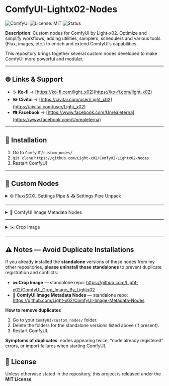 # ComfyUI-Lightx02-Nodes

![ComfyUI](https://img.shields.io/badge/ComfyUI-custom%20nodes-5a67d8)
![License: MIT](https://img.shields.io/badge/License-MIT-green)
![Status](https://img.shields.io/badge/status-active-brightgreen)

**Description**: Custom nodes for ComfyUI by Light-x02. Optimize and simplify workflows, adding utilities, samplers, schedulers and various tools (Flux, images, etc.) to enrich and extend ComfyUI’s capabilities.

This repository brings together several custom nodes developed to make ComfyUI more powerful and modular.

---

## 🌐 Links & Support
- ☕ **Ko-fi** → [https://ko-fi.com/light_x02](https://ko-fi.com/light_x02)  
- 🖼️ **Civitai** → [https://civitai.com/user/Light_x02](https://civitai.com/user/Light_x02)  
- 📷 **Facebook** → [https://www.facebook.com/Unrealeterna](https://www.facebook.com/Unrealeterna)

---

## 🧩 Installation
1. Go to `ComfyUI/custom_nodes/`
2. `git clone` `https://github.com/Light-x02/ComfyUI-Lightx02-Nodes`
3. Restart ComfyUI

---

## 🧩 Custom Nodes

<details>
<summary>⚙️ Flux/SDXL Settings Pipe & 📤 Settings Pipe Unpack</summary>

### ComfyUI — ⚙️ Flux/SDXL Settings Pipe & 📤 Settings Pipe Unpack

> These two nodes are designed to simplify **Flux** and **SDXL** workflows: a single node to configure resolution and sampling parameters, and a second node to unpack fields from the **pipe**.

---

### ⚙️ Flux/SDXL Settings Pipe

#### Description
Central node that **prepares settings** for **Flux** *or* **SDXL**. It offers two lists of model-specific resolutions (Flux vs SDXL) and a **switch** (`mode_resolution`) to toggle between them. It computes and outputs a **pipe** (structured object) containing everything needed for proper sampling, along with individual outputs (latent, width/height, sampler, sigmas, etc.).

#### Main Features
- **Flux/SDXL switchable mode** (`mode_resolution`) with **resolutions adapted** to each model family.
- **Preset resolutions** + **overrides** (`width_override`, `height_override`) and **flip orientation** (swap W/H) for faster setup.
- **Sampler & Scheduler**: select from ComfyUI’s official samplers and schedulers.
- **Steps & Denoise**: fine control over iteration count and denoising strength.
- **Guidance & CFG**: manage guidance (written into conditioning) and expose a dedicated **CFG**.
- **Seed & Noise**: generates a reusable **custom noise generator** and exposes the **seed**.
- **Pipe Output**: returns a full **FLUX_PIPE**, ideal for keeping workflows **clean and modular**.

#### Example Usage
1. Place **⚙️ Flux/SDXL Settings Pipe** and select **Flux** or **SDXL** using `mode_resolution`.
2. Choose `sampler_name`, `scheduler`, `steps`, `denoise`. Adjust `guidance` or `cfg` as needed.
3. Connect the **`pipe`** output to **📤 Settings Pipe Unpack** (to access clean individual outputs).

---

### 📤 Settings Pipe Unpack

#### Description
Unpacks a **FLUX_PIPE** to retrieve **all useful outputs** without cluttering the workflow. The first PIPE output allows you to **extend** the chain from the same object if needed (best practice to keep the graph clean and modular).

#### Why Use It?
- **Centralize**: a single cable from the main node to the unpack → fewer wires everywhere.
- **Extendable**: keeps `pipe` as the first output to chain other compatible nodes.
- **Readable**: results in cleaner, more maintainable workflows.

---

### Presets — Management and Best Practices

These nodes include a **preset system** (UI button **Manage presets**) that lets you **save/load** the state of the **⚙️ Flux/SDXL Settings Pipe** node.

#### What Gets Saved
- The **main widget values** of the node (resolution, Flux/SDXL mode, steps, denoise, sampler, scheduler, guidance, cfg, etc.).
- Purely **UI elements** (colored headers, management button) are **not** saved.

#### Available Operations
- **Apply to node**: apply the selected preset to the current node.
- **Save (overwrite)**: overwrite the selected preset with the node’s current values.
- **Save As…**: create a **new preset**.
- **Rename…**: rename a preset.
- **Delete**: remove a preset.
- **Export / Import**: exchange presets via JSON files.

#### Where Are Presets Stored?
- One **JSON file per preset** in the extension’s `presets/` subfolder.

---

### Compatibility
- Compatible with **Flux** and **SDXL** (resolution lists designed for each model family).
- The **pipe** is designed to remain **stable and extendable**, preventing cable clutter.

---

### Example Workflow

![Flux/SDXL Workflow 1](assets/221814.png) ![Flux/SDXL Workflow 2](assets/221924.png)

</details>

---

<details>
<summary>📝 ComfyUI Image Metadata Nodes</summary>

### ComfyUI Image Metadata Nodes

**Version**: 1.1.0

#### Description
Two complementary nodes for **ComfyUI** to **load** and **save** images while preserving **metadata**. Ideal for workflows like **upscaling** without altering original metadata.

#### How It Works
- **Image Metadata Loader** imports an image and extracts its metadata. Optional `MASK` output.
- **Image Metadata Saver** saves an image with original, unchanged metadata embedded in the PNG.

Connect the loader’s `METADATA` output to the saver’s `METADATA` input to preserve metadata across transformations.

#### Features
- **Supported formats**: PNG (metadata embedded).  
- **Optional Mask Output** from the loader.  
- **Dynamic metadata management** for complex workflows.  
- **Advanced compatibility**: metadata correctly embedded in the final PNG file.  
- **Dynamic pathing** with date/time placeholders.

#### Supported Prefixes
| Placeholder         | Description              | Scope                |
|---------------------|--------------------------|----------------------|
| `%date:yyyy%`       | Year (e.g. 2025)         | ✅ Filename / Subdir |
| `%date:yy%`         | Year short (e.g. 25)     | ✅ Filename / Subdir |
| `%date:MM%`         | Month (01–12)            | ✅ Filename / Subdir |
| `%date:dd%`         | Day (01–31)              | ✅ Filename / Subdir |
| `%date:yyyy-MM%`    | Year-Month               | ✅ Filename / Subdir |
| `%date:yyyy-MM-dd%` | Full Date                | ✅ Filename / Subdir |
| `%time:HH%`         | Hour (24h)               | ✅ Filename / Subdir |
| `%time:mm%`         | Minute                   | ✅ Filename / Subdir |
| `%time:ss%`         | Second                   | ✅ Filename / Subdir |
| `%time:HH-mm-ss%`   | Full Time                | ✅ Filename / Subdir |
| `%datetime:full%`   | Full datetime            | ✅ Filename only ⚠️  |

> ⚠️ `%datetime:full%` is **not allowed** in `subdirectory_name`.

#### Usage

**Image Metadata Loader**  
- **Outputs**:  
  - `IMAGE`: The loaded image.  
  - `METADATA`: The raw metadata.  
  - `MASK`: Optional mask output.

**Image Metadata Saver**  
- **Inputs**:  
  - `IMAGE`: The image to save.  
  - `METADATA`: The metadata to include (optional).  
- **Options**:  
  - **Filename Prefix** (e.g., `%date:yyyy-MM-dd%`).  
  - **Subdirectory Name** (can be dynamically generated).

#### Example Workflow
1. Load image & metadata with **Image Metadata Loader**.  
2. Process image (e.g., upscale).  
3. Connect `METADATA` (loader) → `METADATA` (saver).  
4. Save with **Image Metadata Saver**.

![Metadata Workflow Example](assets/ComfyUI-Image-Metadata-Nodes.png)

#### Additional Notes
For txt2img metadata in PNG, I use **ComfyUI-ImageMetadataExtension**:  
<https://github.com/edelvarden/ComfyUI-ImageMetadataExtension>

#### Contribution
Issues/PRs welcome:  
<https://github.com/Light-x02/ComfyUI-Image-Metadata-Nodes>

</details>

---

<details>
<summary>✂️ Crop Image</summary>

### Crop Image

`CropImage` is a **ComfyUI** node to crop an image (and optionally its mask) using **pixel values**.

#### Features
- Crop from all 4 sides: `crop_top`, `crop_bottom`, `crop_left`, `crop_right`  
- Values are given directly in **pixels**  
- Supports images and masks  
- Optional **rotation** with automatic white fill (255 for masks)  
- No automatic resizing → output keeps the exact cropped size  

#### Parameters
- **crop_top**: pixels to crop from the top  
- **crop_bottom**: pixels to crop from the bottom  
- **crop_left**: pixels to crop from the left  
- **crop_right**: pixels to crop from the right  
- **rotation**: rotation angle in degrees (clockwise), with expansion and white fill

#### Returns
- **image**: the cropped (and rotated) image  
- **mask**: the cropped mask (if provided)

#### Example usage
Crop an image of 2600×1104 to keep only the area `x=1352, y=136, width=1248, height=832`:  
- `crop_left = 1352`  
- `crop_right = 0`  
- `crop_top = 136`  
- `crop_bottom = 136`  

Output will be **1248×832**.

---

✦ Category: `lightx02`  
✦ Display name in ComfyUI: **Crop Image**

![Node preview](assets/CropImage.png)

</details>

---

## ⚠️ Notes — Avoid Duplicate Installations

If you already installed the **standalone** versions of these nodes from my other repositories, **please uninstall those standalones** to prevent duplicate registration and conflicts:

- **✂️ Crop Image** — standalone repo: https://github.com/Light-x02/ComfyUI_Crop_Image_By_Lightx02
- **📝 ComfyUI Image Metadata Nodes** — standalone repo: https://github.com/Light-x02/ComfyUI-Image-Metadata-Nodes

**How to remove duplicates**
1. Go to your `ComfyUI/custom_nodes/` folder.
2. Delete the folders for the standalone versions listed above (if present).
3. Restart ComfyUI.

**Symptoms of duplicates**: nodes appearing twice, “node already registered” errors, or import failures when starting ComfyUI.


## 📄 License
Unless otherwise stated in the repository, this project is released under the **MIT License**.
